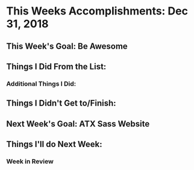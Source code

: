 # This Weeks Accomplishments: Dec 31, 2018 

## This Week's Goal: Be Awesome

## Things I Did From the List:

### Additional Things I Did:

## Things I Didn't Get to/Finish:

## Next Week's Goal: ATX Sass Website

## Things I'll do Next Week:

### Week in Review
